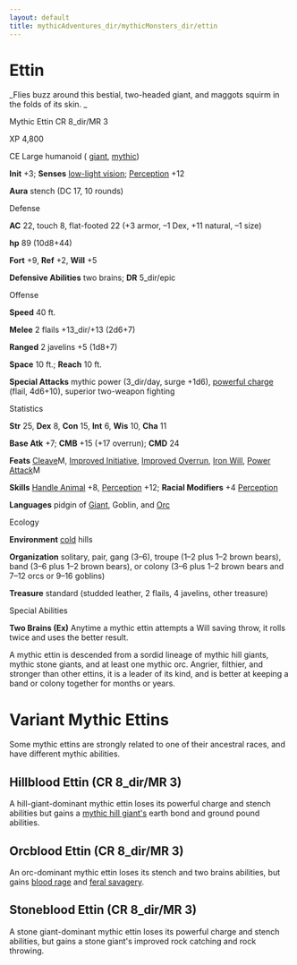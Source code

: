 ```yaml
---
layout: default
title: mythicAdventures_dir/mythicMonsters_dir/ettin
---
```

# Ettin

_Flies buzz around this bestial, two-headed giant, and maggots squirm in the folds of its skin. _

Mythic Ettin CR 8_dir/MR 3

XP 4,800

CE Large humanoid ( [giant](../../monsters_dir/creatureTypes#_giant-subtype), [mythic](../../mythicAdventures_dir/mythicMonsters#_mythic-subtype))

**Init** +3; **Senses** [low-light vision](../../monsters_dir/universalMonsterRules#_low-light-vision); [Perception](../../skills_dir/perception#_perception) +12

**Aura** stench (DC 17, 10 rounds)

Defense

**AC** 22, touch 8, flat-footed 22 (+3 armor, –1 Dex, +11 natural, –1 size)

**hp** 89 (10d8+44)

**Fort** +9, **Ref** +2, **Will** +5

**Defensive Abilities** two brains; **DR** 5_dir/epic

Offense

**Speed** 40 ft.

**Melee** 2 flails +13_dir/+13 (2d6+7)

**Ranged** 2 javelins +5 (1d8+7)

**Space** 10 ft.; **Reach** 10 ft.

**Special Attacks** mythic power (3_dir/day, surge +1d6), [powerful charge](../../monsters_dir/universalMonsterRules#_powerful-charge) (flail, 4d6+10), superior two-weapon fighting

Statistics

**Str** 25, **Dex** 8, **Con** 15, **Int** 6, **Wis** 10, **Cha** 11

**Base Atk** +7; **CMB** +15 (+17 overrun); **CMD** 24

**Feats** [Cleave](../../mythicAdventures_dir/mythicFeats#_cleave-mythic)M, [Improved Initiative](../../feats#_improved-initiative), [Improved Overrun](../../feats#_improved-overrun), [Iron Will](../../feats#_iron-will), [Power Attack](../../mythicAdventures_dir/mythicFeats#_power-attack-mythic)M

**Skills** [Handle Animal](../../skills_dir/handleAnimal#_handle-animal) +8, [Perception](../../skills_dir/perception#_perception) +12; **Racial Modifiers** +4 [Perception](../../skills_dir/perception#_perception)

**Languages** pidgin of [Giant](../../monsters_dir/creatureTypes#_giant-subtype), Goblin, and [Orc](../../monsters_dir/creatureTypes#_orc-subtype)

Ecology

**Environment** [cold](../../monsters_dir/creatureTypes#_cold-subtype) hills

**Organization** solitary, pair, gang (3–6), troupe (1–2 plus 1–2 brown bears), band (3–6 plus 1–2 brown bears), or colony (3–6 plus 1–2 brown bears and 7–12 orcs or 9–16 goblins)

**Treasure** standard (studded leather, 2 flails, 4 javelins, other treasure)

Special Abilities

**Two Brains (Ex)** Anytime a mythic ettin attempts a Will saving throw, it rolls twice and uses the better result.

A mythic ettin is descended from a sordid lineage of mythic hill giants, mythic stone giants, and at least one mythic orc. Angrier, filthier, and stronger than other ettins, it is a leader of its kind, and is better at keeping a band or colony together for months or years.

# Variant Mythic Ettins

Some mythic ettins are strongly related to one of their ancestral races, and have different mythic abilities.

## Hillblood Ettin (CR 8_dir/MR 3)

A hill-giant-dominant mythic ettin loses its powerful charge and stench abilities but gains a [mythic hill giant's](../../mythicAdventures_dir/mythicMonsters_dir/giants#_giant-hill) earth bond and ground pound abilities.

## Orcblood Ettin (CR 8_dir/MR 3)

An orc-dominant mythic ettin loses its stench and two brains abilities, but gains [blood rage](../../monsters_dir/universalMonsterRules#_blood-rage) and [feral savagery](../../mythicAdventures_dir/mythicMonsters#_feral-savagery).

## Stoneblood Ettin (CR 8_dir/MR 3)

A stone giant-dominant mythic ettin loses its powerful charge and stench abilities, but gains a stone giant's improved rock catching and rock throwing.

